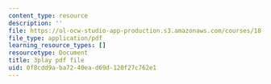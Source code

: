 ```yaml
---
content_type: resource
description: ''
file: https://ol-ocw-studio-app-production.s3.amazonaws.com/courses/18-01sc-single-variable-calculus-fall-2010/0f8cdd9aba7240ead69d120f27c762e1_eRCN3daFCmU.pdf
file_type: application/pdf
learning_resource_types: []
resourcetype: Document
title: 3play pdf file
uid: 0f8cdd9a-ba72-40ea-d69d-120f27c762e1
---
```

